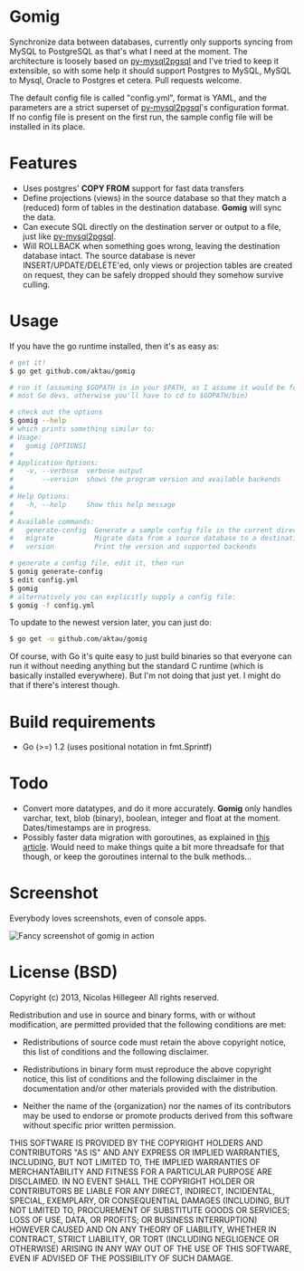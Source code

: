 Gomig
=====

Synchronize data between databases, currently only supports syncing from
MySQL to PostgreSQL as that's what I need at the moment. The
architecture is loosely based on
[py-mysql2pgsql](https://github.com/philipsoutham/py-mysql2pgsql/) and
I've tried to keep it extensible, so with some help it should support
Postgres to MySQL, MySQL to Mysql, Oracle to Postgres et cetera.  Pull
requests welcome.

The default config file is called "config.yml", format is YAML,
and the parameters are a strict superset of
[py-mysql2pgsql](https://github.com/philipsoutham/py-mysql2pgsql/)'s
configuration format. If no config file is present on the first run, the
sample config file will be installed in its place.

Features
========
- Uses postgres' **COPY FROM** support for fast data transfers
- Define projections (views) in the source database so that they match a
  (reduced) form of tables in the destination database. **Gomig** will
  sync the data.
- Can execute SQL directly on the destination server or output to a
  file, just like
  [py-mysql2pgsql](https://github.com/philipsoutham/py-mysql2pgsql/).
- Will ROLLBACK when something goes wrong, leaving the destination
  database intact. The source database is never INSERT/UPDATE/DELETE'ed,
  only views or projection tables are created on request, they can be
  safely dropped should they somehow survive culling.

Usage
=====
If you have the go runtime installed, then it's as easy as:

```bash
# get it!
$ go get github.com/aktau/gomig

# run it (assuming $GOPATH is in your $PATH, as I assume it would be for
# most Go devs, otherwise you'll have to cd to $GOPATH/bin)

# check out the options
$ gomig --help
# which prints something similar to:
# Usage:
#   gomig [OPTIONS]
#
# Application Options:
#   -v, --verbose  verbose output
#       --version  shows the program version and available backends
#
# Help Options:
#   -h, --help     Show this help message
#
# Available commands:
#   generate-config  Generate a sample config file in the current directory
#   migrate          Migrate data from a source database to a destination file/database
#   version          Print the version and supported backends

# generate a config file, edit it, then run
$ gomig generate-config
$ edit config.yml
$ gomig
# alternatively you can explicitly supply a config file:
$ gomig -f config.yml
```

To update to the newest version later, you can just do:

```bash
$ go get -u github.com/aktau/gomig
```

Of course, with Go it's quite easy to just build binaries so that
everyone can run it without needing anything but the standard C runtime
(which is basically installed everywhere). But I'm not doing that just
yet. I might do that if there's interest though.

Build requirements
==================
- Go (>=) 1.2 (uses positional notation in fmt.Sprintf)

Todo
====
- Convert more datatypes, and do it more accurately. **Gomig** only
  handles varchar, text, blob (binary), boolean, integer and float at
  the moment. Dates/timestamps are in progress.
- Possibly faster data migration with goroutines, as explained in [this
  article](http://www.acloudtree.com/how-to-shove-data-into-postgres-using-goroutinesgophers-and-golang/).
  Would need to make things quite a bit more threadsafe for that though,
  or keep the goroutines internal to the bulk methods...

Screenshot
==========

Everybody loves screenshots, even of console apps.

![Fancy screenshot of gomig in action](http://aktau.github.io/gomig/images/screen-0.4.0-1.png)

License (BSD)
======================

Copyright (c) 2013, Nicolas Hillegeer
All rights reserved.

Redistribution and use in source and binary forms, with or without modification,
are permitted provided that the following conditions are met:

* Redistributions of source code must retain the above copyright notice, this
  list of conditions and the following disclaimer.

* Redistributions in binary form must reproduce the above copyright notice, this
  list of conditions and the following disclaimer in the documentation and/or
  other materials provided with the distribution.

* Neither the name of the {organization} nor the names of its
  contributors may be used to endorse or promote products derived from
  this software without specific prior written permission.

THIS SOFTWARE IS PROVIDED BY THE COPYRIGHT HOLDERS AND CONTRIBUTORS "AS IS" AND
ANY EXPRESS OR IMPLIED WARRANTIES, INCLUDING, BUT NOT LIMITED TO, THE IMPLIED
WARRANTIES OF MERCHANTABILITY AND FITNESS FOR A PARTICULAR PURPOSE ARE
DISCLAIMED. IN NO EVENT SHALL THE COPYRIGHT HOLDER OR CONTRIBUTORS BE LIABLE FOR
ANY DIRECT, INDIRECT, INCIDENTAL, SPECIAL, EXEMPLARY, OR CONSEQUENTIAL DAMAGES
(INCLUDING, BUT NOT LIMITED TO, PROCUREMENT OF SUBSTITUTE GOODS OR SERVICES;
LOSS OF USE, DATA, OR PROFITS; OR BUSINESS INTERRUPTION) HOWEVER CAUSED AND ON
ANY THEORY OF LIABILITY, WHETHER IN CONTRACT, STRICT LIABILITY, OR TORT
(INCLUDING NEGLIGENCE OR OTHERWISE) ARISING IN ANY WAY OUT OF THE USE OF THIS
SOFTWARE, EVEN IF ADVISED OF THE POSSIBILITY OF SUCH DAMAGE.
